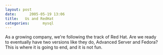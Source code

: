```yaml
---
layout: post
date:      2005-05-19 13:06
title:   Us and RedHat
categories:      mysql
---
```


As a growing company, we're following the track of Red Hat. Are we ready to eventually have two versions like they do, Advanced Server and Fedora? This is where it is going to end, and it is not fun.
